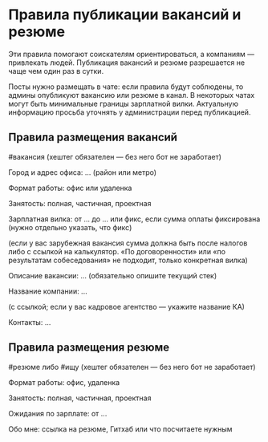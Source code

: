 # Правила публикации вакансий и резюме

Эти правила помогают соискателям ориентироваться, а компаниям — привлекать людей. Публикация вакансий и резюме разрешается не чаще чем один раз в сутки.

Посты нужно размещать в чате: если правила будут соблюдены, то админы опубликуют вакансию или резюме в канал.
В некоторых чатах могут быть минимальные границы зарплатной вилки. Актуальную информацию просьба уточнять у администрации перед публикацией.

## Правила размещения вакансий

#вакансия (хештег обязателен — без него бот не заработает)

Город и адрес офиса: ... (район или метро)

Формат работы: офис или удаленка

Занятость: полная, частичная, проектная

Зарплатная вилка: от ... до ... или фикс, если сумма оплаты фиксирована (нужно отдельно указать, что фикс)

(если у вас зарубежная вакансия сумма должна быть после налогов либо с ссылкой на калькулятор. «По договоренности» или «по результатам собеседования» не подходит, только конкретная вилка)

Описание вакансии: ... (обязательно опишите текущий стек)

Название компании: ...

(с ссылкой; если у вас кадровое агентство — укажите название КА)

Контакты: ...

## Правила размещения резюме

#резюме либо #ищу (хештег обязателен — без него бот не заработает)

Формат работы: офис, удаленка

Занятость: полная, частичная, проектная

Ожидания по зарплате: от ...

Обо мне: ссылка на резюме, Гитхаб или что посчитаете нужным
